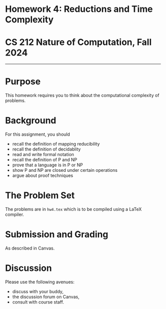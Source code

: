 # Homework 4: Reductions and Time Complexity
# CS 212 Nature of Computation, Fall 2024

---

# Purpose

This homework requires you to think about the computational complexity of problems.

# Background

For this assignment, you should
- recall the definition of mapping reducibility
- recall the definition of decidablity
- read and write formal notation
- recall the definition of P and NP
- prove that a language is in P or NP
- show P and NP are closed under certain operations
- argue about proof techniques

# The Problem Set

The problems are in `hw4.tex` which is to be compiled using a LaTeX compiler.

# Submission and Grading

As described in Canvas.

# Discussion

Please use the following avenues:

- discuss with your buddy,
- the discussion forum on Canvas,
- consult with course staff.
